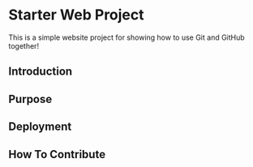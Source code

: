 # Starter Web Project

This is a simple website project for showing how to use Git and GitHub together!

## Introduction

## Purpose

## Deployment

## How To Contribute